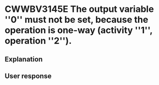 # CWWBV3145E The output variable ''0'' must not be set, because the operation is one-way (activity ''1'', operation ''2'').

## Explanation

## User response